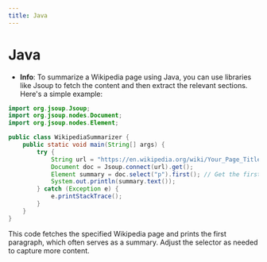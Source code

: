 ```yaml
---
title: Java
---
```


# Java
- **Info**:
To summarize a Wikipedia page using Java, you can use libraries like Jsoup to fetch the content and then extract the relevant sections. Here's a simple example:

```java
import org.jsoup.Jsoup;
import org.jsoup.nodes.Document;
import org.jsoup.nodes.Element;

public class WikipediaSummarizer {
    public static void main(String[] args) {
        try {
            String url = "https://en.wikipedia.org/wiki/Your_Page_Title"; // Replace with the desired Wikipedia page
            Document doc = Jsoup.connect(url).get();
            Element summary = doc.select("p").first(); // Get the first paragraph
            System.out.println(summary.text());
        } catch (Exception e) {
            e.printStackTrace();
        }
    }
}
```

This code fetches the specified Wikipedia page and prints the first paragraph, which often serves as a summary. Adjust the selector as needed to capture more content.